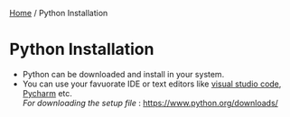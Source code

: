 [Home](https://github.com/subithou/Python) / Python Installation
# Python Installation
* Python can be downloaded and install in your system.
* You can use your favuorate IDE or text editors like [visual studio code](https://code.visualstudio.com/), [Pycharm](https://www.jetbrains.com/pycharm/ "Pycharm") etc.  
_For downloading the setup file_ : https://www.python.org/downloads/
